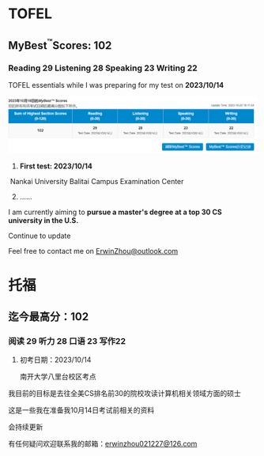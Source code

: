 # TOFEL

## MyBest<sup>™</sup>Scores: 102

### Reading 29 Listening 28 Speaking 23 Writing 22

TOFEL essentials while I was preparing for my test on **2023/10/14**

![image-20231023194500990](img/image-20231023194500990.png)

1. **First test: 2023/10/14**

​	 Nankai University Balitai Campus Examination Center

2. ......

I am currently aiming to **pursue a master's degree at a top 30 CS university in the U.S.**

Continue to update

Feel free to contact me on ErwinZhou@outlook.com





# 托福

## 迄今最高分：102

### 阅读 29 听力 28 口语 23 写作22

1. 初考日期：2023/10/14

   南开大学八里台校区考点

我目前的目标是去往全美CS排名前30的院校攻读计算机相关领域方面的硕士

这是一些我在准备我10月14日考试前相关的资料

会持续更新

有任何疑问欢迎联系我的邮箱：erwinzhou021227@126.com
